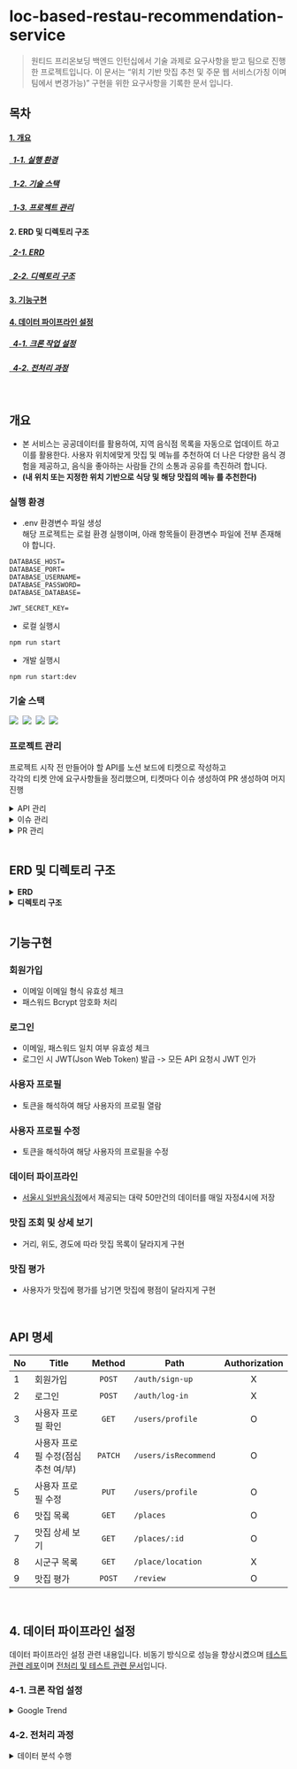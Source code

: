 # loc-based-restau-recommendation-service

> 원티드 프리온보딩 백엔드 인턴십에서 기술 과제로 요구사항을 받고 팀으로 진행한 프로젝트입니다. 이 문서는 “위치 기반 맛집 추천 및 주문 웹 서비스(가칭 이며 팀에서 변경가능)” 구현을 위한 요구사항을 기록한 문서 입니다.

## 목차

#### [1. 개요](#개요)

##### [&nbsp;&nbsp;1-1. 실행 환경](#실행-환경)

##### [&nbsp;&nbsp;1-2. 기술 스택](#기술-스택)

##### [&nbsp;&nbsp;1-3. 프로젝트 관리](#프로젝트-관리)

#### 2. ERD 및 디렉토리 구조

##### [&nbsp;&nbsp;2-1. ERD](#2-erd-및-디렉토리-구조)

##### [&nbsp;&nbsp;2-2. 디렉토리 구조](#2-erd-및-디렉토리-구조)

#### [3. 기능구현](#기능구현)

#### [4. 데이터 파이프라인 설정](#데이터-파이프라인-설정)

##### [&nbsp;&nbsp;4-1. 크론 작업 설정](#크론-작업-설정)

##### [&nbsp;&nbsp;4-2. 전처리 과정](#전처리-과정)

</br>

## 개요

- 본 서비스는 공공데이터를 활용하여, 지역 음식점 목록을 자동으로 업데이트 하고 이를 활용한다. 사용자 위치에맞게 맛집 및 메뉴를 추천하여 더 나은 다양한 음식 경험을 제공하고, 음식을 좋아하는 사람들 간의 소통과 공유를 촉진하려 합니다.
- **(내 위치 또는 지정한 위치 기반으로 식당 및 해당 맛집의 메뉴 를 추천한다)**

### 실행 환경

- .env 환경변수 파일 생성</br>
  해당 프로젝트는 로컬 환경 실행이며, 아래 항목들이 환경변수 파일에 전부 존재해야 합니다.

```
DATABASE_HOST=
DATABASE_PORT=
DATABASE_USERNAME=
DATABASE_PASSWORD=
DATABASE_DATABASE=

JWT_SECRET_KEY=
```

- 로컬 실행시

```
npm run start
```

- 개발 실행시

```
npm run start:dev
```

### 기술 스택

<img src="https://img.shields.io/badge/TypeScript-version 5-3178C6">&nbsp;
<img src="https://img.shields.io/badge/Nest.js-version 10-E0234E">&nbsp;
<img src="https://img.shields.io/badge/TypeORM-version 0.3-fcad03">&nbsp;
<img src="https://img.shields.io/badge/MySQL-version 8-00758F">&nbsp;

### 프로젝트 관리

프로젝트 시작 전 만들어야 할 API를 노션 보드에 티켓으로 작성하고</br>
각각의 티켓 안에 요구사항들을 정리했으며, 티켓마다 이슈 생성하여 PR 생성하여 머지 진행

<details>
<summary>API 관리</summary>
<div markdown="1">
<img src="https://github.com/user-attachments/assets/3e2452e8-1005-4d2f-bc40-532e7cedd1be">
</div>
</details>

<details>
<summary>이슈 관리</summary>
<div markdown="1">
<img src="https://github.com/user-attachments/assets/2868089d-677b-4d12-ab9e-b1a479750933">
</div>
</details>

<details>
<summary>PR 관리</summary>
<div markdown="1">
<img src="https://github.com/user-attachments/assets/748848ab-6d57-4c1a-b51c-9cc790c19327">
</div>
</details>

</br>

## ERD 및 디렉토리 구조

<details>
<summary><strong>ERD</strong></summary>
<div markdown="1">
 
<img src="https://github.com/user-attachments/assets/e8133321-c353-4746-99d8-ec1ea0358ffd">
</div>
</details>

<details>
<summary><strong>디렉토리 구조</strong></summary>
<div markdown="1">
 
```bash
.
├── README.md
├── docs
│   ├── pull_request_template.md
│   └── sgg_lat_lon.xlsx
├── nest-cli.json
├── package-lock.json
├── package.json
├── src
│   ├── app.controller.ts
│   ├── app.module.ts
│   ├── app.service.ts
│   ├── config
│   │   └── database.config.ts
│   ├── helper
│   │   └── exclude.ts
│   ├── main.ts
│   └── modules
│       ├── auth
│       │   ├── auth.controller.ts
│       │   ├── auth.module.ts
│       │   ├── auth.service.ts
│       │   ├── jwt-auth.guard.ts
│       │   └── jwt.strategy.ts
│       ├── location
│       │   ├── location.controller.ts
│       │   ├── location.entity.ts
│       │   ├── location.module.ts
│       │   └── location.service.ts
│       ├── place
│       │   ├── dto
│       │   │   └── place.dto.ts
│       │   ├── place.controller.ts
│       │   ├── place.entity.ts
│       │   ├── place.module.ts
│       │   └── place.service.ts
│       ├── review
│       │   ├── review.controller.ts
│       │   ├── review.module.ts
│       │   └── review.service.ts
│       └── user
│           ├── dto
│           │   └── user.dto.ts
│           ├── user.controller.ts
│           ├── user.entity.ts
│           ├── user.module.ts
│           └── user.service.ts
├── struct.txt
├── test
│   ├── app.e2e-spec.ts
│   └── jest-e2e.json
├── tsconfig.build.json
└── tsconfig.json
```
</div>
</details>

</br>

## 기능구현

### 회원가입

- 이메일 이메일 형식 유효성 체크
- 패스워드 Bcrypt 암호화 처리

### 로그인

- 이메일, 패스워드 일치 여부 유효성 체크
- 로그인 시 JWT(Json Web Token) 발급 -> 모든 API 요청시 JWT 인가

### 사용자 프로필

- 토큰을 해석하여 해당 사용자의 프로필 열람

### 사용자 프로필 수정

- 토큰을 해석하여 해당 사용자의 프로필을 수정

### 데이터 파이프라인

- [서울시 일반음식점](https://data.seoul.go.kr/dataList/OA-16094/S/1/datasetView.do)에서 제공되는 대략 50만건의 데이터를 매일 자정4시에 저장

### 맛집 조회 및 상세 보기

- 거리, 위도, 경도에 따라 맛집 목록이 달라지게 구현

### 맛집 평가

- 사용자가 맛집에 평가를 남기면 맛집에 평점이 달라지게 구현

</br>

## API 명세

| No  | Title                               | Method  | Path                 | Authorization |
| --- | ----------------------------------- | :-----: | -------------------- | :-----------: |
| 1   | 회원가입                            | `POST`  | `/auth/sign-up`      |       X       |
| 2   | 로그인                              | `POST`  | `/auth/log-in`       |       X       |
| 3   | 사용자 프로필 확인                  |  `GET`  | `/users/profile`     |       O       |
| 4   | 사용자 프로필 수정(점심 추천 여/부) | `PATCH` | `/users/isRecommend` |       O       |
| 5   | 사용자 프로필 수정                  |  `PUT`  | `/users/profile`     |       O       |
| 6   | 맛집 목록                           |  `GET`  | `/places`            |       O       |
| 7   | 맛집 상세 보기                      |  `GET`  | `/places/:id`        |       O       |
| 8   | 시군구 목록                         |  `GET`  | `/place/location`    |       X       |
| 9   | 맛집 평가                           | `POST`  | `/review`            |       O       |

</br>

## 4. 데이터 파이프라인 설정

데이터 파이프라인 설정 관련 내용입니다.
비동기 방식으로 성능을 향상시켰으며 [테스트 관련 레포](https://github.com/raminicano/datapipeline-test)이며 [전처리 및 테스트 관련 문서](https://velog.io/@raminicano/%EB%A7%A4%EC%9D%BC-50%EB%A7%8C%ED%96%89-%EB%8D%B0%EC%9D%B4%ED%84%B0%EB%A5%BC-%EC%A0%80%EC%9E%A5%ED%95%98%EB%8A%94-%ED%8C%8C%EC%9D%B4%ED%94%84%EB%9D%BC%EC%9D%B8-%EC%83%9D%EC%84%B1%EA%B8%B0)입니다.

### 4-1. 크론 작업 설정

<details>
<summary>Google Trend</summary>
  <img src="https://github.com/user-attachments/assets/d62b29db-4fb1-4b3f-9afc-823ab6c4b97c">

  크론 작업은 매일 자정 4시에 실행되며, 대한민국의 음식점에 대한 키워드를 구글 트렌드에서 분석한 결과, 규칙적으로 오전 4시에 트래픽이 가장 낮았습니다. 따라서 검색량이 가장 적은 새벽 시간대에 크론 작업을 걸어 안정적인 데이터 수집을 보장하도록 설정하였습니다.
</details>

### 4-2. 전처리 과정

<details>
<summary>데이터 분석 수행</summary>  
  전체 데이터를 가져와 데이터 분석을 수행했습니다: <br>
  - <b>기본키 선정</b>: `MGTNO`는 서울시에서 제공하는 문서에 따르면 중복 및 결측치가 없는 기본키로 사용되었습니다. <br>
  - <b>결측치 처리</b>: 도로명 주소는 약 25만 행의 결측치가 존재하고, 지번 주소는 228행 정도로 적습니다. 따라서 주소 정보는 지번 주소를 사용하기로 결정했습니다. <br>
  - <b>좌표 정보</b>: 결측치가 발생하는 경우 데이터를 가져오지 않도록 설정하였습니다. 네이버 또는 카카오 지도 API를 이용해 지번 주소를 통해 결측치를 보완할 수 있으나, 실제 서비스가 아니기에 좌표 결측치 데이터는 제외했습니다. 표준 좌표계로 변환 시 500m ~ 1km 정도 차이가 존재해 EPSG:5174 (보정된 중부원점 좌표계)를 적용해 변환하였습니다. <br>
  - <b>데이터 필터링</b>: 폐업일이 존재하거나, 경도·위도 좌표가 없거나, 상호명이 없거나, 최종 수정일자가 없는 경우 데이터를 가져오지 않도록 하였습니다. <br>
  - <b>업데이트 로직</b>: 기존 레스토랑 엔티티에 ID로 조회하여 최종 수정일자의 데이터가 다를 경우에만 전처리 수행 및 업데이트를 진행하며, 레코드가 존재하지 않으면 새로 생성하여 저장합니다. <br>
</details>
